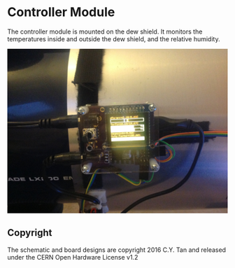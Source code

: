 # Controller Module

The controller module is mounted on the dew shield. It monitors the
temperatures inside and outside the dew shield, and the relative
humidity.

![Controller Module](../../wiki_pics/IMG_2461.jpg)

## Copyright

The schematic and board designs are copyright 2016 C.Y. Tan and
released under the CERN Open Hardware License v1.2


